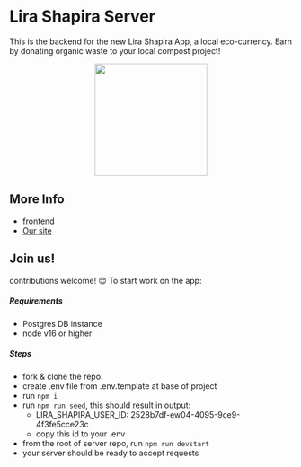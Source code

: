 # Lira Shapira Server 
This is the backend for the new Lira Shapira App, a local eco-currency. Earn by donating organic waste to your local compost project!

 <p align='center'>
    <img src='https://github.com/LiraShapira/app/assets/78416008/86655879-8047-4253-ac93-c1e88969f0ca' width='200' />
  </p>

## More Info
- [frontend](https://github.com/LiraShapira/app)
- [Our site](https://lirashapira.org/)

## Join us!
contributions welcome! 😊 
To start work on the app:

##### Requirements

- Postgres DB instance
- node v16 or higher

##### Steps
- fork & clone the repo.
- create .env file from .env.template at base of project
- run `npm i`
- run `npm run seed`, this should result in output:
  - LIRA_SHAPIRA_USER_ID:  2528b7df-ew04-4095-9ce9-4f3fe5cce23c
  - copy this id to your .env
- from the root of server repo, run `npm run devstart`
- your server should be ready to accept requests
